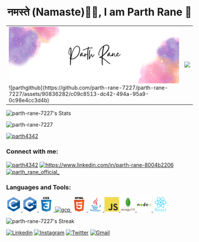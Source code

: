 <h1 align="center">नमस्ते (Namaste)🙏🏻, I am Parth Rane 👋</h1>
<table>
  <td>
    <img src="parthgithub.png"/>
    ![parthgithub](https://github.com/parth-rane-7227/parth-rane-7227/assets/90836282/c09c8513-dc42-494a-95a9-0c98e4cc3d4b)
  </td>
  <td>
<img   src="https://camo.githubusercontent.com/43d7ba8fee77106c83a549d2c7697466125a145743bcc783db096062aa0ab894/68747470733a2f2f632e74656e6f722e636f6d2f617a5a434a32597073476741414141692f70726f6772616d6d696e672e676966">
    </td>
</table>  

![parth-rane-7227's Stats](https://github-readme-stats.vercel.app/api?username=parth-rane-7227&theme=dark&show_icons=true&hide_border=false&count_private=true)

<p align="left"> <img src="https://komarev.com/ghpvc/?username=parth-rane-7227&label=Profile%20views&color=0e75b6&style=flat" alt="parth-rane-7227" /> </p>

<p align="left"> <a href="https://twitter.com/parth4342" target="blank"><img src="https://img.shields.io/twitter/follow/parth4342?logo=twitter&style=for-the-badge" alt="parth4342" /></a> </p>

<h3 align="left">Connect with me:</h3>
<p align="left">
<a href="https://twitter.com/parth4342" target="blank"><img align="center" src="https://raw.githubusercontent.com/rahuldkjain/github-profile-readme-generator/master/src/images/icons/Social/twitter.svg" alt="parth4342" height="30" width="40" /></a>
<a href="https://linkedin.com/in/https://www.linkedin.com/in/parth-rane-8004b2206" target="blank"><img align="center" src="https://raw.githubusercontent.com/rahuldkjain/github-profile-readme-generator/master/src/images/icons/Social/linked-in-alt.svg" alt="https://www.linkedin.com/in/parth-rane-8004b2206" height="30" width="40" /></a>
<a href="https://instagram.com/parth_rane_official_" target="blank"><img align="center" src="https://raw.githubusercontent.com/rahuldkjain/github-profile-readme-generator/master/src/images/icons/Social/instagram.svg" alt="parth_rane_official_" height="30" width="40" /></a>


<h3 align="left">Languages and Tools:</h3>
<p align="left"> <a href="https://www.cprogramming.com/" target="_blank" rel="noreferrer"> <img src="https://raw.githubusercontent.com/devicons/devicon/master/icons/c/c-original.svg" alt="c" width="40" height="40"/> </a> <a href="https://www.w3schools.com/cpp/" target="_blank" rel="noreferrer"> <img src="https://raw.githubusercontent.com/devicons/devicon/master/icons/cplusplus/cplusplus-original.svg" alt="cplusplus" width="40" height="40"/> </a> <a href="https://www.w3schools.com/css/" target="_blank" rel="noreferrer"> <img src="https://raw.githubusercontent.com/devicons/devicon/master/icons/css3/css3-original-wordmark.svg" alt="css3" width="40" height="40"/> </a> <a href="https://cloud.google.com" target="_blank" rel="noreferrer"> <img src="https://www.vectorlogo.zone/logos/google_cloud/google_cloud-icon.svg" alt="gcp" width="40" height="40"/> </a> <a href="https://www.w3.org/html/" target="_blank" rel="noreferrer"> <img src="https://raw.githubusercontent.com/devicons/devicon/master/icons/html5/html5-original-wordmark.svg" alt="html5" width="40" height="40"/> </a> <a href="https://www.java.com" target="_blank" rel="noreferrer"> <img src="https://raw.githubusercontent.com/devicons/devicon/master/icons/java/java-original.svg" alt="java" width="40" height="40"/> </a> <a href="https://developer.mozilla.org/en-US/docs/Web/JavaScript" target="_blank" rel="noreferrer"> <img src="https://raw.githubusercontent.com/devicons/devicon/master/icons/javascript/javascript-original.svg" alt="javascript" width="40" height="40"/> </a> <a href="https://www.mongodb.com/" target="_blank" rel="noreferrer"> <img src="https://raw.githubusercontent.com/devicons/devicon/master/icons/mongodb/mongodb-original-wordmark.svg" alt="mongodb" width="40" height="40"/> </a> <a href="https://nodejs.org" target="_blank" rel="noreferrer"> <img src="https://raw.githubusercontent.com/devicons/devicon/master/icons/nodejs/nodejs-original-wordmark.svg" alt="nodejs" width="40" height="40"/> </a> <a href="https://reactjs.org/" target="_blank" rel="noreferrer"> <img src="https://raw.githubusercontent.com/devicons/devicon/master/icons/react/react-original-wordmark.svg" alt="react" width="40" height="40"/> </a> </p>

![parth-rane-7227's Streak](https://github-readme-streak-stats.herokuapp.com/?user=parth-rane-7227&theme=dark&hide_border=false)

<a href='https://github.com/shivamkapasia0' target="_blank"><img alt='Linkedin' src='https://img.shields.io/badge/parth_rane 7227-100000?style=flat&logo=Linkedin&logoColor=white&labelColor=0e76a8&color=0e76a8'/></a>
<a href='https://github.com/shivamkapasia0' target="_blank"><img alt='Instagram' src='https://img.shields.io/badge/parth_rane_officail_-100000?style=flat&logo=Instagram&logoColor=white&labelColor=8D467F&color=8D467F'/></a>
<a href='https://github.com/shivamkapasia0' target="_blank"><img alt='Twitter' src='https://img.shields.io/badge/parth4342-100000?style=flat&logo=Twitter&logoColor=white&labelColor=00acee&color=00acee'/></a>
<a href='https://github.com/shivamkapasia0' target="_blank"><img alt='Gmail' src='https://img.shields.io/badge/parthrane7227-100000?style=flat&logo=Gmail&logoColor=white&labelColor=B62C2C&color=B62C2C'/></a>
